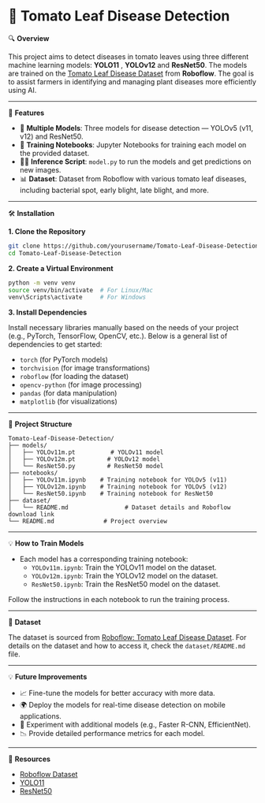 # 🍅 Tomato Leaf Disease Detection

🔍 **Overview**

This project aims to detect diseases in tomato leaves using three different machine learning models: **YOLO11** , **YOLOv12** and **ResNet50**. The models are trained on the [Tomato Leaf Disease Dataset](https://universe.roboflow.com/bryan-b56jm/tomato-leaf-disease-ssoha/dataset/63) from **Roboflow**. The goal is to assist farmers in identifying and managing plant diseases more efficiently using AI.

---

🚀 **Features**

- 🍃 **Multiple Models**: Three models for disease detection — YOLOv5 (v11, v12) and ResNet50.
- 🌾 **Training Notebooks**: Jupyter Notebooks for training each model on the provided dataset.
- 🧑‍💻 **Inference Script**: `model.py` to run the models and get predictions on new images.
- 📊 **Dataset**: Dataset from Roboflow with various tomato leaf diseases, including bacterial spot, early blight, late blight, and more.

---

🛠️ **Installation**

**1. Clone the Repository**

```bash
git clone https://github.com/yourusername/Tomato-Leaf-Disease-Detection.git
cd Tomato-Leaf-Disease-Detection
```

**2. Create a Virtual Environment**

```bash
python -m venv venv
source venv/bin/activate  # For Linux/Mac
venv\Scripts\activate     # For Windows
```

**3. Install Dependencies**

Install necessary libraries manually based on the needs of your project (e.g., PyTorch, TensorFlow, OpenCV, etc.). Below is a general list of dependencies to get started:

- `torch` (for PyTorch models)
- `torchvision` (for image transformations)
- `roboflow` (for loading the dataset)
- `opencv-python` (for image processing)
- `pandas` (for data manipulation)
- `matplotlib` (for visualizations)

---

📁 **Project Structure**

```
Tomato-Leaf-Disease-Detection/
├── models/
│   ├── YOLOv11m.pt          # YOLOv11 model
│   ├── YOLOv12m.pt         # YOLOv12 model
│   └── ResNet50.py         # ResNet50 model
├── notebooks/
│   ├── YOLOv11m.ipynb    # Training notebook for YOLOv5 (v11)
│   ├── YOLOv12m.ipynb    # Training notebook for YOLOv5 (v12)
│   └── ResNet50.ipynb    # Training notebook for ResNet50
├── dataset/
│   └── README.md                # Dataset details and Roboflow download link              
└── README.md              # Project overview
```

---

💡 **How to Train Models**

- Each model has a corresponding training notebook:
    - `YOLOv11m.ipynb`: Train the YOLOv11 model on the dataset.
    - `YOLOv12m.ipynb`: Train the YOLOv12 model on the dataset.
    - `ResNet50.ipynb`: Train the ResNet50 model on the dataset.

Follow the instructions in each notebook to run the training process.

---

📝 **Dataset**

The dataset is sourced from [Roboflow: Tomato Leaf Disease Dataset](https://universe.roboflow.com/bryan-b56jm/tomato-leaf-disease-ssoha/dataset/63). For details on the dataset and how to access it, check the `dataset/README.md` file.

---

💡 **Future Improvements**

- 📈 Fine-tune the models for better accuracy with more data.
- 🌍 Deploy the models for real-time disease detection on mobile applications.
- 🔄 Experiment with additional models (e.g., Faster R-CNN, EfficientNet).
- 📉 Provide detailed performance metrics for each model.

---

🔗 **Resources**

- [Roboflow Dataset](https://universe.roboflow.com/bryan-b56jm/tomato-leaf-disease-ssoha/dataset/63)
- [YOLO11](https://docs.ultralytics.com/fr/models/yolo11/)
- [ResNet50](https://keras.io/api/applications/resnet/#resnet50-function)
